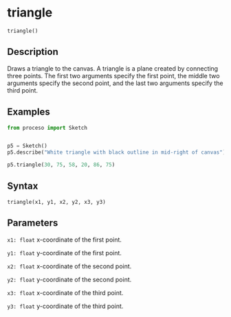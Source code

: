 # triangle

`triangle()`

## Description

Draws a triangle to the canvas. A triangle is a plane created by connecting
three points. The first two arguments specify the first point, the middle two
arguments specify the second point, and the last two arguments specify the
third point.

## Examples

```python
from proceso import Sketch


p5 = Sketch()
p5.describe("White triangle with black outline in mid-right of canvas")

p5.triangle(30, 75, 58, 20, 86, 75)
```

## Syntax

`triangle(x1, y1, x2, y2, x3, y3)`

## Parameters

`x1: float` x-coordinate of the first point.

`y1: float` y-coordinate of the first point.

`x2: float` x-coordinate of the second point.

`y2: float` y-coordinate of the second point.

`x3: float` x-coordinate of the third point.

`y3: float` y-coordinate of the third point.

